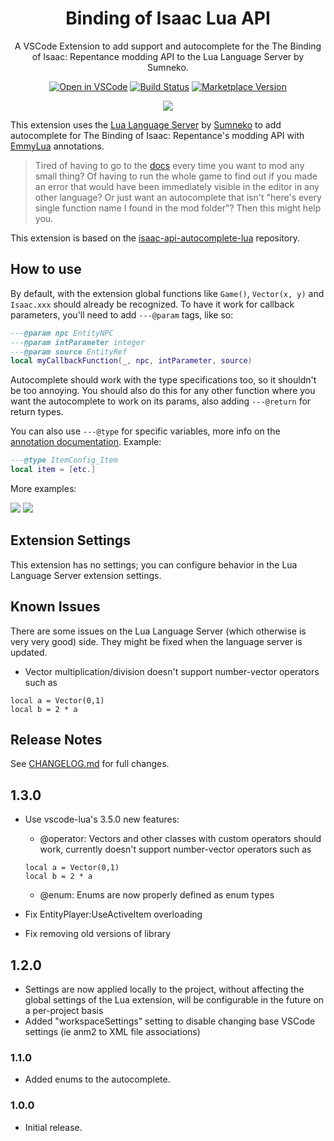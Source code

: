 <div align="center">

# Binding of Isaac Lua API

A VSCode Extension to add support and autocomplete for the The Binding of Isaac: Repentance modding API to the Lua Language Server by Sumneko.

[![Open in VSCode](https://img.shields.io/static/v1?logo=visualstudiocode&label=&message=Open%20in%20Visual%20Studio%20Code&labelColor=2c2c32&color=007acc&logoColor=007acc)](https://open.vscode.dev/Filloax/isaac-lua-api-vscode) [![Build Status](https://github.com/ManticoreGamesInc/vscode-core/workflows/CI/badge.svg)](https://github.com/Filloax/isaac-lua-api-vscode/actions?workflow=CI) [![Marketplace Version](https://img.shields.io/visual-studio-marketplace/v/Filloax.isaac-lua-api-vscode?label=Visual%20Studio%20Marketplace&logo=visual-studio-code "Current Version")](https://marketplace.visualstudio.com/items?itemName=Filloax.isaac-lua-api-vscode)

![](https://i.imgur.com/iZDP2iy.png)

</div>

This extension uses the [Lua Language Server](https://microsoft.github.io/language-server-protocol/) by [Sumneko](https://marketplace.visualstudio.com/items?itemName=sumneko.lua) to add autocomplete for The Binding of Isaac: Repentance's modding API with [EmmyLua](https://github.com/sumneko/lua-language-server/wiki/EmmyLua-Annotations) annotations.

> Tired of having to go to the [docs](https://wofsauge.github.io/IsaacDocs/rep/) every time you want to mod any small thing? Of having to run the whole game to find out if you made an error that would have been immediately visible in the editor in any other language? Or just want an autocomplete that isn't "here's every single function name I found in the mod folder"? Then this might help you.

This extension is based on the [isaac-api-autocomplete-lua](https://github.com/filloax/isaac-api-autocomplete-lua) repository.

## How to use

By default, with the extension global functions like `Game()`, `Vector(x, y)` and `Isaac.xxx` should already be recognized. To have it work for callback parameters, you'll need to add `---@param` tags, like so:

```Lua
---@param npc EntityNPC
---@param intParameter integer
---@param source EntityRef
local myCallbackFunction(_, npc, intParameter, source)
```

Autocomplete should work with the type specifications too, so it shouldn't be too annoying. You should also do this for any other function where you want the autocomplete to work on its params, also adding `---@return` for return types.

You can also use `---@type` for specific variables, more info on the [annotation documentation](https://github.com/sumneko/lua-language-server/wiki/EmmyLua-Annotations). Example:

```Lua
---@type ItemConfig_Item
local item = [etc.]
```

More examples:

![](https://i.imgur.com/1BiL3CE.png)
![](https://i.imgur.com/WnC5IFv.png)

## Extension Settings

This extension has no settings; you can configure behavior in the Lua Language Server extension settings.

## Known Issues

There are some issues on the Lua Language Server (which otherwise is very very good) side. They might be fixed when the language server is updated.

- Vector multiplication/division doesn't support number-vector operators such as

```
local a = Vector(0,1)
local b = 2 * a
```

## Release Notes

See [CHANGELOG.md](CHANGELOG.md) for full changes.

## 1.3.0

- Use vscode-lua's 3.5.0 new features:
    - @operator: Vectors and other classes with custom operators should work, currently doesn't support number-vector operators such as

    ```
    local a = Vector(0,1)
    local b = 2 * a
    ```
    - @enum: Enums are now properly defined as enum types
- Fix EntityPlayer:UseActiveItem overloading
- Fix removing old versions of library

## 1.2.0

- Settings are now applied locally to the project, without affecting the global settings of the Lua extension, will be configurable in the future on a per-project basis
- Added "workspaceSettings" setting to disable changing base VSCode settings (ie anm2 to XML file associations)

### 1.1.0

- Added enums to the autocomplete.

### 1.0.0

- Initial release.